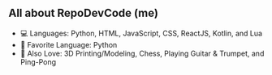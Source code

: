 ## All about RepoDevCode (me)

- 💻 Languages: Python, HTML, JavaScript, CSS, ReactJS, Kotlin, and Lua
- 💖 Favorite Language: Python
- 🏓 Also Love: 3D Printing/Modeling, Chess, Playing Guitar & Trumpet, and Ping-Pong
